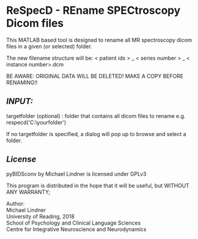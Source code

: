 # ReSpecD -  REname SPECtroscopy Dicom files

This MATLAB based tool is designed to rename all MR spectroscopy dicom files in a given (or selected) folder.


The new filename structure will be:
< patient ids > _ < series number > _ < instance number>.dcm


BE AWARE: ORIGINAL DATA WILL BE DELETED!
MAKE A COPY BEFORE RENAMING!!


## *INPUT:*
targetfolder (optional) : folder that contains all dicom files to rename
e.g. respecd('C:\yourfolder')

If no targetfolder is specified, a dialog will pop up to
browse and select a folder.


## *License*  
pyBIDSconv by Michael Lindner is licensed under GPLv3

This program is distributed in the hope that it will be useful, but WITHOUT ANY WARRANTY;
  
  
Author:  
Michael Lindner  
University of Reading, 2018  
School of Psychology and Clinical Language Sciences  
Centre for Integrative Neuroscience and Neurodynamics
